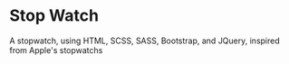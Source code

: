 # Stop Watch
 A stopwatch, using HTML, SCSS, SASS, Bootstrap, and JQuery, inspired from Apple's stopwatchs
